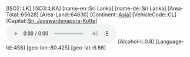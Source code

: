 ﻿---
location: [6.86,80.425]
type: Country
tags:
- geo/Country

SpocWebEntityId: 26949
isDeleted: false
confidential: public

---
[ISO2::LK]
[ISO3::LKA]
[name-en::Sri Lanka]
[name-de::Sri Lanka]
[Area-Total::65628]
[Area-Land::64630]
[Continent::[Asia](geo/Continent/Asia.md)]
[VehicleCode::CL]
[Capital::[Sri_Jayawardenapura-Kotte](geo/Continent/Asia/Sri_Lanka/Sri_Jayawardenapura-Kotte.md)]
![Anthem-Sri-lanka](xLarge/National-Anthem/Anthem-Sri-lanka.mp3)
[Alcohol-l::0.8]
[Language-Id::458]
[geo-lon::80.425]
[geo-lat::6.86]

